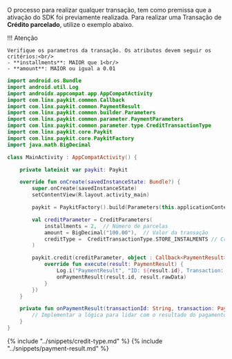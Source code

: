 O processo para realizar qualquer transação, tem como premissa que a ativação do SDK foi previamente realizada. 
Para realizar uma Transação de **Crédito parcelado**, utilize o exemplo abaixo. 

!!! Atenção 

    Verifique os parametros da transação. Os atributos devem seguir os critérios:<br/>
    - **installments**: MAIOR que 1<br/>
    - **amount**: MAIOR ou igual a 0.01

```kotlin
import android.os.Bundle
import android.util.Log
import androidx.appcompat.app.AppCompatActivity
import com.linx.paykit.common.Callback
import com.linx.paykit.common.PaymentResult
import com.linx.paykit.common.builder.Parameters
import com.linx.paykit.common.parameter.PaymentParameters
import com.linx.paykit.common.parameter.type.CreditTransactionType
import com.linx.paykit.core.Paykit
import com.linx.paykit.core.PaykitFactory
import java.math.BigDecimal

class MainActivity : AppCompatActivity() {

    private lateinit var paykit: Paykit

    override fun onCreate(savedInstanceState: Bundle?) {
        super.onCreate(savedInstanceState)
        setContentView(R.layout.activity_main)

        paykit = PaykitFactory().build(Parameters(this.applicationContext, "Credito parcelado", PaykitId("PAYKIT_ID")))

        val creditParameter = CreditParameters(
            installments = 2,  // Número de parcelas
            amount = BigDecimal("100.00"),  // Valor da transação
            creditType =  CreditTransactionType.STORE_INSTALMENTS // Crédito parcelado lojista
        )

        paykit.credit(creditParameter, object : Callback<PaymentResult> {
            override fun execute(result: PaymentResult) {
                Log.i("PaymentResult", "ID: ${result.id}, Transaction: ${result.rawData}")
                onPaymentResult(result.id, result.rawData)
            }
        })
    }

    private fun onPaymentResult(transactionId: String, transaction: PaymentResult) {
        // Implementar a lógica para lidar com o resultado do pagamento
    }
}
```

{% include "../snippets/credit-type.md" %}
{% include "../snippets/payment-result.md" %}
